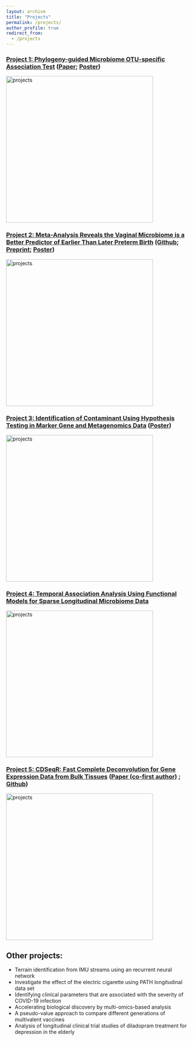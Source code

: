 ```yaml
---
layout: archive
title: "Projects"
permalink: /projects/
author_profile: true
redirect_from:
  - /projects
---
```


### [Project 1: Phylogeny-guided Microbiome OTU-specific Association Test](http://hczdavid.github.io/projects/project1) ([Paper](https://microbiomejournal.biomedcentral.com/articles/10.1186/s40168-022-01266-3); [Poster](http://hczdavid.github.io/files/JSM_post.pdf))

<img src="http://hczdavid.github.io/images/project1.png" alt="projects" width="400"/>

### [Project 2: Meta-Analysis Reveals the Vaginal Microbiome is a Better Predictor of Earlier Than Later Preterm Birth](http://hczdavid.github.io/projects/project2) ([Github](https://github.com/hczdavid/metaManuscript); [Preprint](https://www.medrxiv.org/content/10.1101/2022.09.26.22280389v1); [Poster](http://hczdavid.github.io/files/symposium.pdf))

<img src="http://hczdavid.github.io/images/sum_plot.png" alt="projects" width="400"/>


### [Project 3: Identification of Contaminant Using Hypothesis Testing in Marker Gene and Metagenomics Data](http://hczdavid.github.io/projects/project3) ([Poster](http://hczdavid.github.io/files/tcontam.pdf))

<img src="http://hczdavid.github.io/images/tcontam.png" alt="projects" width="400"/>


### [Project 4: Temporal Association Analysis Using Functional Models for Sparse Longitudinal Microbiome Data ](http://hczdavid.github.io/projects/project4)

<img src="http://hczdavid.github.io/images/cdseq.png" alt="projects" width="400"/>

### [Project 5: CDSeqR: Fast Complete Deconvolution for Gene Expression Data from Bulk Tissues](http://hczdavid.github.io/projects/project5) ([Paper (co-first author)](https://bmcbioinformatics.biomedcentral.com/articles/10.1186/s12859-021-04186-5) ; [Github](https://github.com/hczdavid/CDSeq))

<img src="http://hczdavid.github.io/images/cdseq.png" alt="projects" width="400"/>



## Other projects:

  * Terrain identification from IMU streams using an recurrent neural network
  * Investigate the effect of the electric cigarette using PATH longitudinal data set 
  * Identifying clinical parameters that are associated with the severity of COVID-19 infection
  * Accelerating biological discovery by multi-omics-based analysis
  * A pseudo-value approach to compare different generations of multivalent vaccines
  * Analysis of longitudinal clinical trial studies of diladopram treatment for depression in the elderly

  
  
  
  
  
  
  
  
  
  
